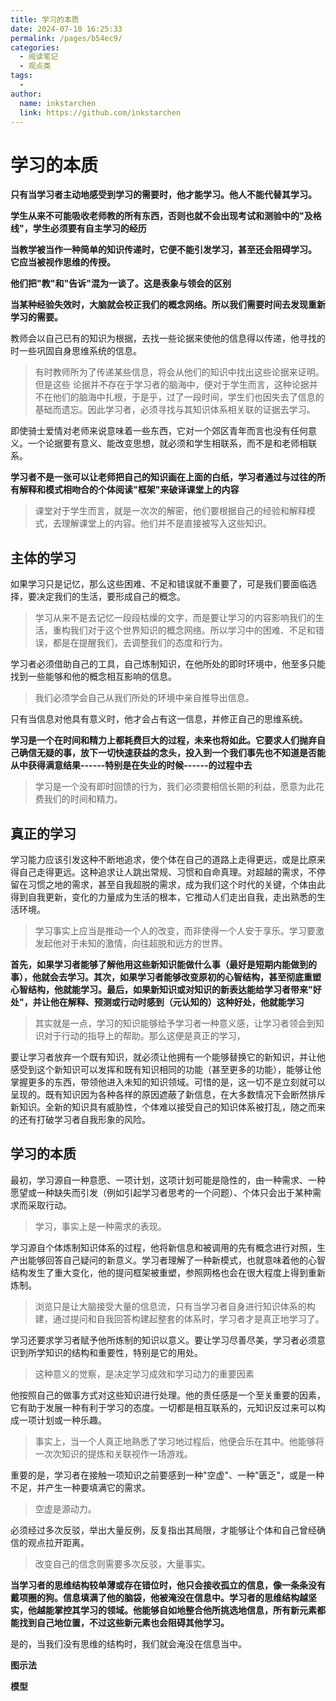 ```yaml
---
title: 学习的本质
date: 2024-07-10 16:25:33
permalink: /pages/b54ec9/
categories:
  - 阅读笔记
  - 观点类
tags:
  - 
author: 
  name: inkstarchen
  link: https://github.com/inkstarchen
---
```


# 学习的本质
**只有当学习者主动地感受到学习的需要时，他才能学习。他人不能代替其学习。**

**学生从来不可能吸收老师教的所有东西，否则也就不会出现考试和测验中的"及格线"，学生必须要有自主学习的经历**

<!-- more -->

**当教学被当作一种简单的知识传递时，它便不能引发学习，甚至还会阻碍学习。 它应当被视作思维的传授。**

**他们把"教"和"告诉"混为一谈了。这是表象与领会的区别**

**当某种经验失效时，大脑就会校正我们的概念网络。所以我们需要时间去发现重新学习的需要。**

教师会以自己已有的知识为根据，去找一些论据来使他的信息得以传递，他寻找的时一些巩固自身思维系统的信息。

>有时教师所为了传递某些信息，将会从他们的知识中找出这些论据来证明。但是这些 论据并不存在于学习者的脑海中，便对于学生而言，这种论据并不在他们的脑海中扎根，于是乎，过了一段时间，学生们也因失去了信息的基础而遗忘。因此学习者，必须寻找与其知识体系相关联的证据去学习。

即使骑士爱情对老师来说意味着一些东西，它对一个郊区青年而言也没有任何意义。一个论据要有意义、能改变思想，就必须和学生相联系，而不是和老师相联系。

**学习者不是一张可以让老师把自己的知识画在上面的白纸，学习者通过与过往的所有解释和模式相吻合的个体阅读"框架"来破译课堂上的内容**

>课堂对于学生而言，就是一次次的解密，他们要根据自己的经验和解释模式，去理解课堂上的内容。他们并不是直接被写入这些知识。


## 主体的学习
如果学习只是记忆，那么这些困难、不足和错误就不重要了，可是我们要面临选择，要决定我们的生活，要形成自己的概念。

>学习从来不是去记忆一段段枯燥的文字，而是要让学习的内容影响我们的生活，重构我们对于这个世界知识的概念网络。所以学习中的困难、不足和错误，都是在提醒我们，去调整我们的态度和行为。

学习者必须借助自己的工具，自己炼制知识，在他所处的即时环境中，他至多只能找到一些能够和他的概念相互影响的信息。

>我们必须学会自己从我们所处的环境中亲自推导出信息。

只有当信息对他具有意义时，他才会占有这一信息，并修正自己的思维系统。

**学习是一个在时间和精力上都耗费巨大的过程，未来也将如此。它要求人们抛弃自己确信无疑的事，放下一切快速获益的念头，投入到一个我们事先也不知道是否能从中获得满意结果------特别是在失业的时候------的过程中去**

>学习是一个没有即时回馈的行为，我们必须要相信长期的利益，愿意为此花费我们的时间和精力。


## 真正的学习
学习能力应该引发这种不断地追求，使个体在自己的道路上走得更远，或是比原来得自己走得更远。这种追求让人跳出常规、习惯和自命真理。对超越的需求，不停留在习惯之地的需求，甚至自我超脱的需求，成为我们这个时代的关键，个体由此得到自我更新，变化的力量成为生活的根本，它推动人们走出自我，走出熟悉的生活环境。

>学习事实上应当是推动一个人的改变，而非使得一个人安于享乐。学习要激发起他对于未知的激情，向往超脱和远方的世界。

**首先，如果学习者能够了解他用这些新知识能做什么事（最好是短期内能做到的事），他就会去学习。其次，如果学习者能够改变原初的心智结构，甚至彻底重塑心智结构，他就能学习。最后，如果新知识或对知识的新表达能给学习者带来"好处"，并让他在解释、预测或行动时感到（元认知的）这种好处，他就能学习**

>其实就是一点，学习的知识能够给予学习者一种意义感，让学习者领会到知识对于行动的指导上的帮助。那么这便是真正的学习，

要让学习者放弃一个既有知识，就必须让他拥有一个能够替换它的新知识，并让他感受到这个新知识可以发挥和既有知识相同的功能（甚至更多的功能），能够让他掌握更多的东西，带领他进入未知的知识领域。可惜的是，这一切不是立刻就可以呈现的。既有知识因为各种各样的原因遮蔽了新信息，在大多数情况下会断然排斥新知识。全新的知识具有威胁性，个体难以接受自己的知识体系被打乱，随之而来的还有打破学习者自我形象的风险。

## 学习的本质
最初，学习源自一种意愿、一项计划，这项计划可能是隐性的，由一种需求、一种愿望或一种缺失而引发（例如引起学习者思考的一个问题）、个体只会出于某种需求而采取行动。

>学习，事实上是一种需求的表现。

学习源自个体炼制知识体系的过程，他将新信息和被调用的先有概念进行对照，生产出能够回答自己疑问的新意义。学习者理解了一种新模式，也就意味着他的心智结构发生了重大变化，他的提问框架被重塑，参照网格也会在很大程度上得到重新炼制。

>浏览只是让大脑接受大量的信息流，只有当学习者自身进行知识体系的构建，通过提问和自我回答构建起整套的体系时，学习者才是真正地学习了。

学习还要求学习者赋予他所炼制的知识以意义。要让学习尽善尽美，学习者必须意识到所学知识的结构和重要性，特别是它的用处。

>这种意义的觉察，是决定学习成效和学习动力的重要因素

他按照自己的做事方式对这些知识进行处理。他的责任感是一个至关重要的因素，它有助于发展一种有利于学习的态度。一切都是相互联系的，元知识反过来可以构成一项计划或一种乐趣。

>事实上，当一个人真正地熟悉了学习地过程后，他便会乐在其中。他能够将一次次知识的提炼和关联视作一场游戏。

重要的是，学习者在接触一项知识之前要感到一种"空虚"、一种"匮乏"，或是一种不足，并产生一种要填满它的需求。

>空虚是源动力。

必须经过多次反驳，举出大量反例，反复指出其局限，才能够让个体和自己曾经确信的观点拉开距离。

>改变自己的信念则需要多次反驳，大量事实。

**当学习者的思维结构较单薄或存在错位时，他只会接收孤立的信息，像一条条没有戴项圈的狗。信息填满了他的脑袋，他被淹没在信息中。学习者的思维结构越坚实，他越能掌控其学习的领域。他能够自如地整合他所挑选地信息，所有新元素都能找到自己地位置，不过这些新元素也会阻碍其他学习。**

是的，当我们没有思维的结构时，我们就会淹没在信息当中。

**图示法**

**模型**


<!--stackedit_data:
eyJoaXN0b3J5IjpbLTMzMDM0MDIxMSwxMzQxMjU5MTQ1XX0=
-->